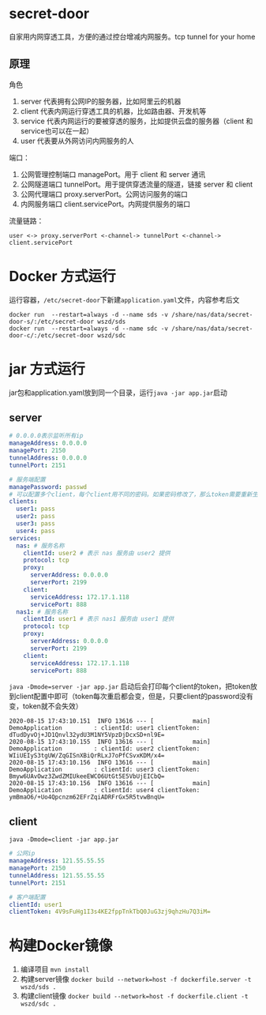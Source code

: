 # secret-door

自家用内网穿透工具，方便的通过控台增减内网服务。tcp tunnel for your home

## 原理


角色
1. server 代表拥有公网IP的服务器，比如阿里云的机器
2. client 代表内网运行穿透工具的机器，比如路由器、开发机等
3. service 代表内网运行的要被穿透的服务，比如提供云盘的服务器（client 和 service也可以在一起）
4. user 代表要从外网访问内网服务的人

端口：
1. 公网管理控制端口 managePort。用于 client 和 server 通讯
2. 公网隧道端口 tunnelPort。用于提供穿透流量的隧道，链接 server 和 client
3. 公网代理端口 proxy.serverPort。公网访问服务的端口
4. 内网服务端口 client.servicePort。内网提供服务的端口

流量链路：
```text
user <-> proxy.serverPort <-channel-> tunnelPort <-channel-> client.servicePort
```

# Docker 方式运行
运行容器，`/etc/secret-door`下新建`application.yaml`文件，内容参考后文
```shell
docker run  --restart=always -d --name sds -v /share/nas/data/secret-door-s/:/etc/secret-door wszd/sds
docker run  --restart=always -d --name sdc -v /share/nas/data/secret-door-c/:/etc/secret-door wszd/sdc
```

# jar 方式运行

jar包和application.yaml放到同一个目录，运行`java -jar app.jar`启动
## server
```yaml
# 0.0.0.0表示监听所有ip
manageAddress: 0.0.0.0
managePort: 2150
tunnelAddress: 0.0.0.0
tunnelPort: 2151

# 服务端配置
managePassword: passwd
# 可以配置多个client，每个client用不同的密码。如果密码修改了，那么token需要重新生成
clients:
  user1: pass
  user2: pass
  user3: pass
  user4: pass
services:
  nas: # 服务名称
    clientId: user2 # 表示 nas 服务由 user2 提供
    protocol: tcp
    proxy:
      serverAddress: 0.0.0.0
      serverPort: 2199
    client:
      serviceAddress: 172.17.1.118
      servicePort: 888
  nas1: # 服务名称
    clientId: user1 # 表示 nas1 服务由 user1 提供
    protocol: tcp
    proxy:
      serverAddress: 0.0.0.0
      serverPort: 2199
    client:
      serviceAddress: 172.17.1.118
      servicePort: 888

```

`java -Dmode=server -jar app.jar` 
启动后会打印每个client的token，把token放到client配置中即可（token每次重启都会变，但是，只要client的password没有变，token就不会失效）

```text
2020-08-15 17:43:10.151  INFO 13616 --- [           main] DemoApplication         : clientId: user1 clientToken: dTudDyvOj+JD1Qnvl32ydU3M1NY5VpzDjDcxSD+nl9E=
2020-08-15 17:43:10.155  INFO 13616 --- [           main] DemoApplication         : clientId: user2 clientToken: WIiUEIyS3tgUW/ZqGISnXBiQrRLxJ7oPfCSvxKDM/x4=
2020-08-15 17:43:10.156  INFO 13616 --- [           main] DemoApplication         : clientId: user3 clientToken: Bmyw6UAvOwz3ZwdZMIUkeeEWCO6UtGt5E5VbUjEICbQ=
2020-08-15 17:43:10.156  INFO 13616 --- [           main] DemoApplication         : clientId: user4 clientToken: ymBmaO6/+Uo4Qpcnzm62EFrZqiADRFrGx5R5tvwBnqU=
```

## client
`java -Dmode=client -jar app.jar`
```yaml
# 公网ip
manageAddress: 121.55.55.55
managePort: 2150
tunnelAddress: 121.55.55.55
tunnelPort: 2151

# 客户端配置
clientId: user1
clientToken: 4V9sFuHg1I3s4KE2fppTnkTbQ0JuG3zj9qhzHu7Q3iM=
```



# 构建Docker镜像

1. 编译项目 `mvn install`
2. 构建server镜像
`docker build --network=host -f dockerfile.server -t wszd/sds .`
3. 构建client镜像
`docker build --network=host -f dockerfile.client -t wszd/sdc .`
